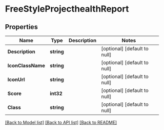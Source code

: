 # FreeStyleProjecthealthReport

## Properties
Name | Type | Description | Notes
------------ | ------------- | ------------- | -------------
**Description** | **string** |  | [optional] [default to null]
**IconClassName** | **string** |  | [optional] [default to null]
**IconUrl** | **string** |  | [optional] [default to null]
**Score** | **int32** |  | [optional] [default to null]
**Class** | **string** |  | [optional] [default to null]

[[Back to Model list]](../README.md#documentation-for-models) [[Back to API list]](../README.md#documentation-for-api-endpoints) [[Back to README]](../README.md)


